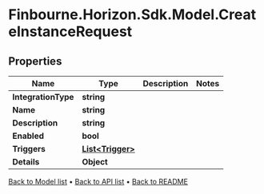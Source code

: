 # Finbourne.Horizon.Sdk.Model.CreateInstanceRequest

## Properties

Name | Type | Description | Notes
------------ | ------------- | ------------- | -------------
**IntegrationType** | **string** |  | 
**Name** | **string** |  | 
**Description** | **string** |  | 
**Enabled** | **bool** |  | 
**Triggers** | [**List&lt;Trigger&gt;**](Trigger.md) |  | 
**Details** | **Object** |  | 

[Back to Model list](../README.md#documentation-for-models) &#8226; [Back to API list](../README.md#documentation-for-api-endpoints) &#8226; [Back to README](../README.md)

